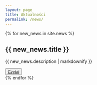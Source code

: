 ```yaml
---
layout: page
title: Aktualności
permalink: /news/
---
```


{% for new_news in site.news %}
<div>
  <h2>{{ new_news.title }}</h2>
  <p>{{ new_news.description | markdownify }}</p>
  <button><a href="{{ site.baseurl }}{{ new_news.url }}">Czytaj</a></button>
</div>
{% endfor %}
